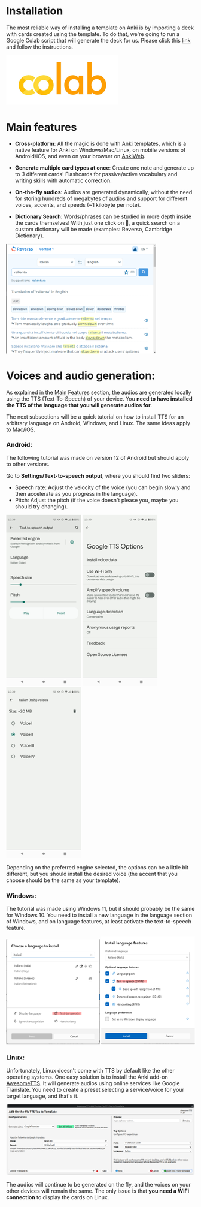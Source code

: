 # Installation

The most reliable way of installing a template on Anki is by importing a deck with cards created using the template. To do that, we're going to run a Google Colab script that will generate the deck for us. Please click this [link](https://colab.research.google.com/github/viniciusdutra314/Anki-CardMaker/blob/main/AnkiCardMaker.ipynb#scrollTo=4PlW-rYmGAWG) and follow the instructions.

<a href="https://colab.research.google.com/github/viniciusdutra314/Anki-CardMaker/blob/main/AnkiCardMaker.ipynb#scrollTo=4PlW-rYmGAWG">
  <img src="images/colab.jpeg" alt="google_colab_logo" width=300>
</a>

# Main features

- **Cross-platform**: All the magic is done with Anki templates, which is a native feature for Anki on Windows/Mac/Linux, on mobile versions of Android/iOS, and even on your browser on [AnkiWeb](https://ankiweb.net/).

- **Generate multiple card types at once**: Create one note and generate up to *3* different cards! Flashcards for passive/active vocabulary and writing skills with automatic correction.

- **On-the-fly audios**: Audios are generated dynamically, without the need for storing hundreds of megabytes of audios and support for different voices, accents, and speeds (~1 kilobyte per note).

- **Dictionary Search**: Words/phrases can be studied in more depth inside the cards themselves! With just one click on 🔎, a quick search on a custom dictionary will be made (examples: Reverso, Cambridge Dictionary).

<img src="images/template_working/reverso.png" alt="reverso search" width=400>


# Voices and audio generation:

As explained in the [Main Features](#main-features) section, the audios are generated locally using the TTS (Text-To-Speech) of your device. You **need to have installed the TTS of the language that you will generate audios for**.

The next subsections will be a quick tutorial on how to install TTS for an arbitrary language on Android, Windows, and Linux. The same ideas apply to Mac/iOS.

### Android:

The following tutorial was made on version 12 of Android but should apply to other versions.

Go to **Settings/Text-to-speech output**, where you should find two sliders:
- Speech rate: Adjust the velocity of the voice (you can begin slowly and then accelerate as you progress in the language).
- Pitch: Adjust the pitch (if the voice doesn't please you, maybe you should try changing).

<p float="left">
  <img src="images/android/android_tts.jpg" width="200" />
  <img src="images/android/android_google_tts.jpg" width="200" /> 
  <img src="images/android/android_tts_voices.jpg" width="200" />
</p>

Depending on the preferred engine selected, the options can be a little bit different, but you should install the desired voice (the accent that you choose should be the same as your template).

### Windows:

The tutorial was made using Windows 11, but it should probably be the same for Windows 10. You need to install a new language in the language section of Windows, and on language features, at least activate the text-to-speech feature.

<p float="left">
  <img src="images/windows/win11_search_lang.png" width="250" />
  <img src="images/windows/w11_italian_tts.png" width="250" /> 
</p>

### Linux:

Unfortunately, Linux doesn't come with TTS by default like the other operating systems. One easy solution is to install the Anki add-on [AwesomeTTS](https://ankiweb.net/shared/info/1436550454). It will generate audios using online services like Google Translate. You need to create a preset selecting a service/voice for your target language, and that's it.

<img src="images/linux/awesome tts.png">

The audios will continue to be generated on the fly, and the voices on your other devices will remain the same. The only issue is that **you need a WiFi connection** to display the cards on Linux.